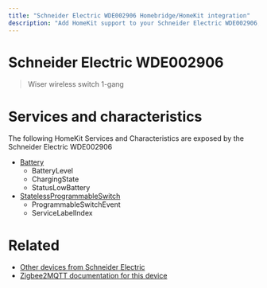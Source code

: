 ```yaml
---
title: "Schneider Electric WDE002906 Homebridge/HomeKit integration"
description: "Add HomeKit support to your Schneider Electric WDE002906, using Homebridge, Zigbee2MQTT and homebridge-z2m."
---
```

<!---
This file has been GENERATED using src/docgen/docgen.ts
DO NOT EDIT THIS FILE MANUALLY!
-->
# Schneider Electric WDE002906
> Wiser wireless switch 1-gang


# Services and characteristics
The following HomeKit Services and Characteristics are exposed by
the Schneider Electric WDE002906

* [Battery](../../battery.md)
  * BatteryLevel
  * ChargingState
  * StatusLowBattery
* [StatelessProgrammableSwitch](../../action.md)
  * ProgrammableSwitchEvent
  * ServiceLabelIndex


# Related
* [Other devices from Schneider Electric](../index.md#schneider_electric)
* [Zigbee2MQTT documentation for this device](https://www.zigbee2mqtt.io/devices/WDE002906.html)